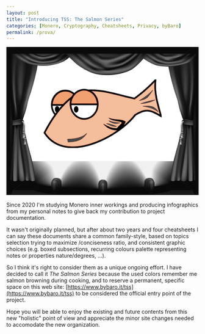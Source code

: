```yaml
---
layout: post
title: "Introducing TSS: The Salmon Series"
categories: [Monero, Cryptography, Cheatsheets, Privacy, byBaro]
permalink: /prova/
---
```


![](/images/tssstage.png)

Since 2020 I'm studying Monero inner workings and producing infographics from my personal notes to give back my contribution to project documentation.

It wasn't originally planned, but after about two years and four cheatsheets I can say these documents share a common family-style, based on topics selection trying to maximize /conciseness ratio, and consistent graphic choices (e.g. boxed subsections, recurring colours palette representing notes or properties nature/degrees, ...).

So I think it's right to consider them as a unique ongoing effort. I have decided to call it _The Salmon Series_ because the used colors remember me salmon browning during cooking, and to reserve a permanent, specific space on this web site: [https://www.bybaro.it/tss](https://www.bybaro.it/tss) to be considered the official entry point of the project.

Hope you will be able to enjoy the existing and future contents from this new "holistic" point of view and appreciate the minor site changes needed to accomodate the new organization.
